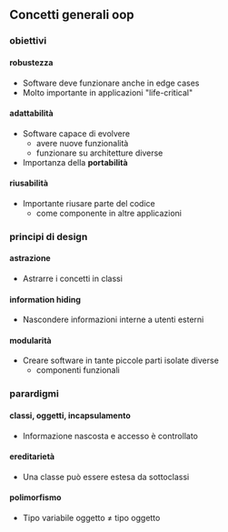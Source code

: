 ## Concetti generali oop
### obiettivi
#### robustezza
- Software deve funzionare anche in edge cases
- Molto importante in applicazioni "life-critical"
#### adattabilità
- Software capace di evolvere
	- avere nuove funzionalità
	- funzionare su architetture diverse
- Importanza della **portabilità**
#### riusabilità
- Importante riusare parte del codice
	- come componente in altre applicazioni
### principi di design
#### astrazione
- Astrarre i concetti in classi
#### information hiding
- Nascondere informazioni interne a utenti esterni
#### modularità
- Creare software in tante piccole parti isolate diverse
	- componenti funzionali
### parardigmi
#### classi, oggetti, incapsulamento
- Informazione nascosta e accesso è controllato
#### ereditarietà
- Una classe può essere estesa da sottoclassi
#### polimorfismo
- Tipo variabile oggetto ≠ tipo oggetto
